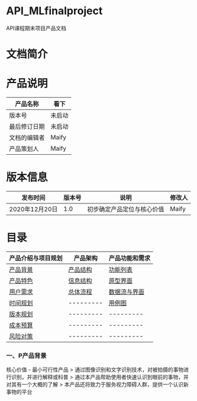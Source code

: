 # API_MLfinalproject
API课程期末项目产品文档

# 文档简介

# 产品说明

|产品名称|看下|
| ---------- | --- |
|版本号|未启动|
|最后修订日期|未启动|
|文档的编辑者|Maify|
|产品策划人|Maify|

# 版本信息
|发布时间|版本号|说明|修改人|
| --- | --- | --- | --- |
|2020年12月20日|1.0|初步确定产品定位与核心价值|Maify|

# 目录
|产品介绍与项目规划|产品架构|产品功能和需求
| --- | --- | --- |
|[产品背景](#chapter1) |[产品结构](#chapter8)|[功能列表](#chapter11)
|[产品特色](#chapter2) |[信息结构](#chapter9)|[原型界面](#chapter12) 
|[用户需求](#chapter3) |[总体流程](#chapter10)|[数据流与界面](#chapter13)
|[时间规划](#chapter4) |---------|[用例图](#chapter14) 
|[版本规划](#chapter5) |---------|---------
|[成本预算](#chapter6) |---------|---------
|[风险对策](#chapter7) |---------|--------- 


<h3 id="chapter1">一、P产品背景</h3>
<h>核心价值</h>
- 最小可行性产品
> 通过图像识别和文字识别技术，对被拍摄的事物进行识别，并进行解释或科普
> 通过本产品帮助使用者快速认识到眼前的事物，并对其有一个大概的了解
> 本产品还将致力于服务视力障碍人群，提供一个认识新事物的平台
